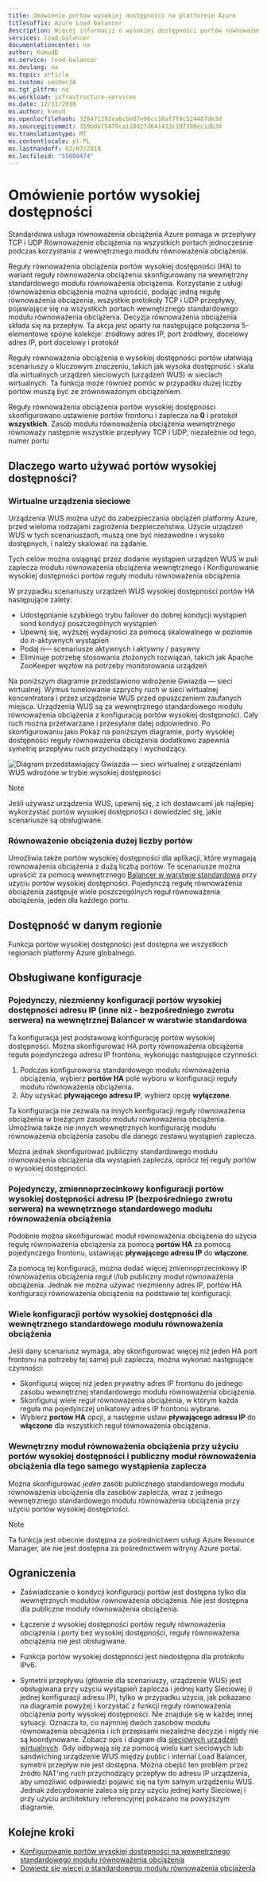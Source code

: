```yaml
---
title: Omówienie portów wysokiej dostępności na platformie Azure
titlesuffix: Azure Load Balancer
description: Więcej informacji o wysokiej dostępności portów równoważenia obciążenia na wewnętrznego modułu równoważenia obciążenia.
services: load-balancer
documentationcenter: na
author: KumudD
ms.service: load-balancer
ms.devlang: na
ms.topic: article
ms.custom: seodec18
ms.tgt_pltfrm: na
ms.workload: infrastructure-services
ms.date: 12/11/2018
ms.author: kumud
ms.openlocfilehash: 328471292ea6cbe07e96cc18af7f9c524407de3d
ms.sourcegitcommit: 359b0b75470ca110d27d641433c197398ec1db38
ms.translationtype: MT
ms.contentlocale: pl-PL
ms.lasthandoff: 02/07/2019
ms.locfileid: "55809474"
---
```

# <a name="high-availability-ports-overview"></a>Omówienie portów wysokiej dostępności

Standardowa usługa równoważenia obciążenia Azure pomaga w przepływy TCP i UDP Równoważenie obciążenia na wszystkich portach jednocześnie podczas korzystania z wewnętrznego modułu równoważenia obciążenia. 

Reguły równoważenia obciążenia portów wysokiej dostępności (HA) to wariant reguły równoważenia obciążenia skonfigurowany na wewnętrzny standardowego modułu równoważenia obciążenia. Korzystanie z usługi równoważenia obciążenia można uprościć, podając jedną regułę równoważenia obciążenia, wszystkie protokoły TCP i UDP przepływy, pojawiające się na wszystkich portach wewnętrznego standardowego modułu równoważenia obciążenia. Decyzja równoważenia obciążenia składa się na przepływ. Ta akcja jest oparty na następujące połączenia 5-elementowe spójne kolekcje: źródłowy adres IP, port źródłowy, docelowy adres IP, port docelowy i protokół

Reguły równoważenia obciążenia o wysokiej dostępności portów ułatwiają scenariuszy o kluczowym znaczeniu, takich jak wysoka dostępność i skala dla wirtualnych urządzeń sieciowych (urządzeń WUS) w sieciach wirtualnych. Ta funkcja może również pomóc w przypadku dużej liczby portów muszą być ze zrównoważonym obciążeniem. 

Reguły równoważenia obciążenia portów wysokiej dostępności skonfigurowano ustawienie portów frontonu i zaplecza na **0** i protokół **wszystkich**. Zasób modułu równoważenia obciążenia wewnętrznego równoważy następnie wszystkie przepływy TCP i UDP, niezależnie od tego, numer portu

## <a name="why-use-ha-ports"></a>Dlaczego warto używać portów wysokiej dostępności?

### <a name="nva"></a>Wirtualne urządzenia sieciowe

Urządzenia WUS można użyć do zabezpieczania obciążeń platformy Azure, przed wieloma rodzajami zagrożenia bezpieczeństwa. Użycie urządzeń WUS w tych scenariuszach, muszą one być niezawodne i wysoko dostępnych, i należy skalować na żądanie.

Tych celów można osiągnąć przez dodanie wystąpień urządzeń WUS w puli zaplecza modułu równoważenia obciążenia wewnętrznego i Konfigurowanie wysokiej dostępności portów reguły modułu równoważenia obciążenia.

W przypadku scenariuszy urządzeń WUS wysokiej dostępności portów HA następujące zalety:
- Udostępnianie szybkiego trybu failover do dobrej kondycji wystąpień sond kondycji poszczególnych wystąpień
- Upewnij się, wyższej wydajności za pomocą skalowalnego w poziomie do *n*-aktywnych wystąpień
- Podaj *n*— scenariusze aktywnych i aktywny / pasywny
- Eliminuje potrzebę stosowania złożonych rozwiązań, takich jak Apache ZooKeeper węzłów na potrzeby monitorowania urządzeń

Na poniższym diagramie przedstawiono wdrożenie Gwiazda — sieci wirtualnej. Wymuś tunelowanie szprychy ruch w sieci wirtualnej koncentratora i przez urządzenie WUS przed opuszczeniem zaufanych miejsca. Urządzenia WUS są za wewnętrznego standardowego modułu równoważenia obciążenia z konfiguracją portów wysokiej dostępności. Cały ruch można przetwarzane i przesyłane dalej odpowiednio. Po skonfigurowaniu jako Pokaż na poniższym diagramie, porty wysokiej dostępności reguły równoważenia obciążenia dodatkowo zapewnia symetrię przepływu ruch przychodzący i wychodzący.

<a node="diagram"></a>
![Diagram przedstawiający Gwiazda — sieci wirtualnej z urządzeniami WUS wdrożone w trybie wysokiej dostępności](./media/load-balancer-ha-ports-overview/nvaha.png)

>[!NOTE]
> Jeśli używasz urządzenia WUS, upewnij się, z ich dostawcami jak najlepiej wykorzystać portów wysokiej dostępności i dowiedzieć się, jakie scenariusze są obsługiwane.

### <a name="load-balancing-large-numbers-of-ports"></a>Równoważenie obciążenia dużej liczby portów

Umożliwia także portów wysokiej dostępności dla aplikacji, które wymagają równoważenia obciążenia z dużą liczbą portów. Te scenariusze można uprościć za pomocą wewnętrznego [Balancer w warstwie standardowa](load-balancer-standard-overview.md) przy użyciu portów wysokiej dostępności. Pojedynczą regułę równoważenia obciążenia zastępuje wiele poszczególnych reguł równoważenia obciążenia, jeden dla każdego portu.

## <a name="region-availability"></a>Dostępność w danym regionie

Funkcja portów wysokiej dostępności jest dostępna we wszystkich regionach platformy Azure globalnego.

## <a name="supported-configurations"></a>Obsługiwane konfiguracje

### <a name="a-single-non-floating-ip-non-direct-server-return-ha-ports-configuration-on-an-internal-standard-load-balancer"></a>Pojedynczy, niezmienny konfiguracji portów wysokiej dostępności adresu IP (inne niż - bezpośredniego zwrotu serwera) na wewnętrznej Balancer w warstwie standardowa

Ta konfiguracja jest podstawową konfigurację portów wysokiej dostępności. Można skonfigurować HA porty równoważenia obciążenia reguła pojedynczego adresu IP frontonu, wykonując następujące czynności:
1. Podczas konfigurowania standardowego modułu równoważenia obciążenia, wybierz **portów HA** pole wyboru w konfiguracji reguły modułu równoważenia obciążenia.
2. Aby uzyskać **pływającego adresu IP**, wybierz opcję **wyłączone**.

Ta konfiguracja nie zezwala na innych konfiguracji reguły równoważenia obciążenia w bieżącym zasobu modułu równoważenia obciążenia. Umożliwia także nie innych wewnętrznych konfigurację modułu równoważenia obciążenia zasobu dla danego zestawu wystąpień zaplecza.

Można jednak skonfigurować publiczny standardowego modułu równoważenia obciążenia dla wystąpień zaplecza, oprócz tej reguły portów o wysokiej dostępności.

### <a name="a-single-floating-ip-direct-server-return-ha-ports-configuration-on-an-internal-standard-load-balancer"></a>Pojedynczy, zmiennoprzecinkowy konfiguracji portów wysokiej dostępności adresu IP (bezpośredniego zwrotu serwera) na wewnętrznego standardowego modułu równoważenia obciążenia

Podobnie można skonfigurować moduł równoważenia obciążenia do użycia regułę równoważenia obciążenia za pomocą **portów HA** za pomocą pojedynczego frontonu, ustawiając **pływającego adresu IP** do **włączone**. 

Za pomocą tej konfiguracji, można dodać więcej zmiennoprzecinkowy IP równoważenia obciążenia reguł i/lub publiczny moduł równoważenia obciążenia. Jednak nie można używać niezmienny adres IP, portów HA konfiguracji równoważenia obciążenia na podstawie tej konfiguracji.

### <a name="multiple-ha-ports-configurations-on-an-internal-standard-load-balancer"></a>Wiele konfiguracji portów wysokiej dostępności dla wewnętrznego standardowego modułu równoważenia obciążenia

Jeśli dany scenariusz wymaga, aby skonfigurować więcej niż jeden HA port frontonu na potrzeby tej samej puli zaplecza, można wykonać następujące czynności: 
- Skonfiguruj więcej niż jeden prywatny adres IP frontonu do jednego zasobu wewnętrznej standardowego modułu równoważenia obciążenia.
- Skonfiguruj wiele reguł równoważenia obciążenia, w którym każda reguła ma pojedynczej unikatowy adres IP frontonu wybrane.
- Wybierz **portów HA** opcji, a następnie ustaw **pływającego adresu IP** do **włączone** dla wszystkich reguł równoważenia obciążenia.

### <a name="an-internal-load-balancer-with-ha-ports-and-a-public-load-balancer-on-the-same-back-end-instance"></a>Wewnętrzny moduł równoważenia obciążenia przy użyciu portów wysokiej dostępności i publiczny moduł równoważenia obciążenia dla tego samego wystąpienia zaplecza

Można skonfigurować *jeden* zasób publicznego standardowego modułu równoważenia obciążenia dla zasobów zaplecza, wraz z jednego wewnętrznego standardowego modułu równoważenia obciążenia przy użyciu portów wysokiej dostępności.

>[!NOTE]
>Ta funkcja jest obecnie dostępna za pośrednictwem usługi Azure Resource Manager, ale nie jest dostępna za pośrednictwem witryny Azure portal.

## <a name="limitations"></a>Ograniczenia

- Zaświadczanie o kondycji konfiguracji portów jest dostępna tylko dla wewnętrznych modułów równoważenia obciążenia. Nie jest dostępna dla publiczne moduły równoważenia obciążenia.

- Łączenie z wysokiej dostępności portów reguły równoważenia obciążenia i porty bez wysokiej dostępności, reguły równoważenia obciążenia nie jest obsługiwane.

- Funkcja portów wysokiej dostępności jest niedostępna dla protokołu IPv6.

- Symetrii przepływu (głównie dla scenariuszy, urządzenie WUS) jest obsługiwana przy użyciu wystąpień zaplecza i jednej karty Sieciowej (i jednej konfiguracji adresu IP), tylko w przypadku użycia, jak pokazano na diagramie powyżej i korzystać z funkcji reguły równoważenia obciążenia porty wysokiej dostępności. Nie znajduje się w każdej innej sytuacji. Oznacza to, co najmniej dwóch zasobów modułu równoważenia obciążenia i ich przepisami niezależne decyzje i nigdy nie są koordynowane. Zobacz opis i diagram dla [sieciowych urządzeń wirtualnych](#nva). Gdy odbywają się za pomocą wielu kart sieciowych lub sandwiching urządzenie WUS między public i internal Load Balancer, symetrii przepływ nie jest dostępna.  Można obejść ten problem przez źródło NAT'ing ruch przychodzący przepływ do adresu IP urządzenia, aby umożliwić odpowiedzi pojawić się na tym samym urządzeniu WUS.  Jednak zdecydowanie zaleca się przy użyciu jednej karty Sieciowej i przy użyciu architektury referencyjnej pokazano na powyższym diagramie.


## <a name="next-steps"></a>Kolejne kroki

- [Konfigurowanie portów wysokiej dostępności na wewnętrznego standardowego modułu równoważenia obciążenia](load-balancer-configure-ha-ports.md)
- [Dowiedz się więcej o standardowego modułu równoważenia obciążenia](load-balancer-standard-overview.md)
